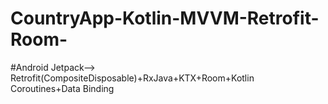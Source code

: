 # CountryApp-Kotlin-MVVM-Retrofit-Room-</br>
#Android Jetpack-->
Retrofit(CompositeDisposable)+RxJava+KTX+Room+Kotlin Coroutines+Data Binding
